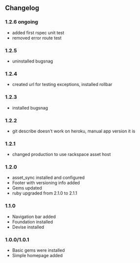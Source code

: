 ## Changelog

### 1.2.6 ongoing

- added first rspec unit test
- removed error route test

### 1.2.5

- uninstalled bugsnag

### 1.2.4

- created url for testing exceptions, installed rollbar

### 1.2.3

- installed bugsnag

### 1.2.2

- git describe doesn't work on heroku, manual app version it is

### 1.2.1

- changed production to use rackspace asset host

### 1.2.0

- asset_sync installed and configured
- Footer with versioning info added
- Gems updated
- ruby upgraded from 2.1.0 to 2.1.1

### 1.1.0

- Navigation bar added
- Foundation installed
- Devise installed

### 1.0.0/1.0.1

- Basic gems were installed
- Simple homepage added
